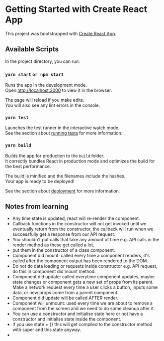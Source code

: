 # Getting Started with Create React App

This project was bootstrapped with [Create React App](https://github.com/facebook/create-react-app).

## Available Scripts

In the project directory, you can run:

### `yarn start` `or npm start`

Runs the app in the development mode.\
Open [http://localhost:3000](http://localhost:3000) to view it in the browser.

The page will reload if you make edits.\
You will also see any lint errors in the console.

### `yarn test`

Launches the test runner in the interactive watch mode.\
See the section about [running tests](https://facebook.github.io/create-react-app/docs/running-tests) for more information.

### `yarn build`

Builds the app for production to the `build` folder.\
It correctly bundles React in production mode and optimizes the build for the best performance.

The build is minified and the filenames include the hashes.\
Your app is ready to be deployed!

See the section about [deployment](https://facebook.github.io/create-react-app/docs/deployment) for more information.

## Notes from learning
 - Any time state is updated, react will re-render the component.
 - Callback functions in the constructor will not get invoked until we eventually return from the constructor, 
the callback will run when we successfully get a response from our API request.
 - You shouldn't put calls that take any amount of time e.g. API calls in the render method as these get called a lot, 
 - put them in the constructor of a class component.
 - Component did mount: called every time a component renders, it's called after the component output has been rendered to the DOM.
 - Do not do data loading or requests inside constructor e.g. API request, do this in component did mount method. 
 - Component did update: called everytime component updates, maybe state changes or component gets a new set of props from its parent. 
Make a network request every time a user clicks a button, inputs some data, or new props come from a parent component.
 - Component did update will be called AFTER render.
 - Component will unmount: used every time we are about to remove a component from the screen and we need to do some cleanup after it.
 - You can use a constructor and initialise state here or not have a constructor and initialise state inside the component.
 - If you use state = {} this will get compiled to the constructor method with super and this.state anyway.
 - 